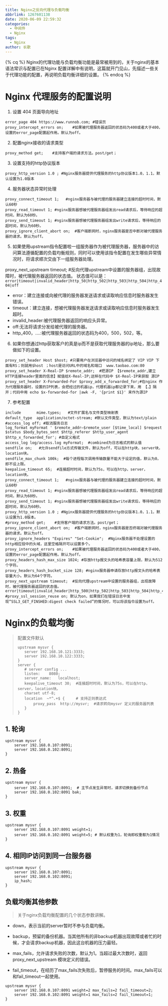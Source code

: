 ```yaml
---
title: Nginx之反向代理与负载均衡
abbrlink: 1267601138
date: 2020-06-09 22:59:32
categories:
  - 中间件
  - Nginx
tags:
  - Nginx
author: 长歌
---
```


{% cq %}
Nginx的代理功能与负载均衡功能是最常被用到的，关于nginx的基本语法常识与配置已在Nginx 配置详解中有说明，这篇就开门见山，先描述一些关于代理功能的配置，再说明负载均衡详细的设置。
{% endcq %}
<!-- More -->

# Nginx 代理服务的配置说明
1. 设置 404 页面导向地址
```properties
error_page 404 https://www.runnob.com; #错误页
proxy_intercept_errors on;    #如果被代理服务器返回的状态码为400或者大于400，设置的error_page配置起作用。默认为off。
```

2. 配置nginx接收的请求类型
```properties
proxy_method get;    #支持客户端的请求方法。post/get；
```

3. 设置支持的http协议版本
```properties
proxy_http_version 1.0 ; #Nginx服务器提供代理服务的http协议版本1.0，1.1，默认设置为1.0版本
```

4. 服务器状态异常时处理
```properties
proxy_connect_timeout 1;   #nginx服务器与被代理的服务器建立连接的超时时间，默认60秒
proxy_read_timeout 1; #nginx服务器想被代理服务器组发出read请求后，等待响应的超时间，默认为60秒。
proxy_send_timeout 1; #nginx服务器想被代理服务器组发出write请求后，等待响应的超时间，默认为60秒。
proxy_ignore_client_abort on;  #客户端断网时，nginx服务器是否中断对被代理服务器的请求。默认为off。
```

5. 如果使用upstream指令配置啦一组服务器作为被代理服务器，服务器中的访问算法遵循配置的负载均衡规则，同时可以使用该指令配置在发生哪些异常情况时，将请求顺次交由下一组服务器处理。

proxy_next_upstream timeout;  #反向代理upstream中设置的服务器组，出现故障时，被代理服务器返回的状态值。
状态值可以是：`error|timeout|invalid_header|http_50|http_502|http_503|http_504|http_404|off`

- error：建立连接或向被代理的服务器发送请求或读取响应信息时服务器发生错误。
- timeout：建立连接，想被代理服务器发送请求或读取响应信息时服务器发生超时。
- invalid_header:被代理服务器返回的响应头异常。
- off:无法将请求分发给被代理的服务器。
- http_400，....:被代理服务器返回的状态码为400，500，502，等。

6. 如果你想通过http获取客户的真是ip而不是获取代理服务器的ip地址，那么要做如下的设置。
```properties
proxy_set_header Host $host; #只要用户在浏览器中访问的域名绑定了 VIP VIP 下面有RS；则就用$host ；host是访问URL中的域名和端口  www.taobao.com:80
proxy_set_header X-Real-IP $remote_addr;  #把源IP 【$remote_addr,建立HTTP连接header里面的信息】赋值给X-Real-IP;这样在代码中 $X-Real-IP来获取 源IP
proxy_set_header X-Forwarded-For $proxy_add_x_forwarded_for;#在nginx 作为代理服务器时，设置的IP列表，会把经过的机器ip，代理机器ip都记录下来，用 【，】隔开；代码中用 echo $x-forwarded-for |awk -F, '{print $1}' 来作为源IP

```


7. 参考配置
```properties
include       mime.types;   #文件扩展名与文件类型映射表
default_type  application/octet-stream; #默认文件类型，默认为text/plain
#access_log off; #取消服务日志    
log_format myFormat ' $remote_addr–$remote_user [$time_local] $request $status $body_bytes_sent $http_referer $http_user_agent $http_x_forwarded_for'; #自定义格式
access_log log/access.log myFormat;  #combined为日志格式的默认值
sendfile on;   #允许sendfile方式传输文件，默认为off，可以在http块，server块，location块。
sendfile_max_chunk 100k;  #每个进程每次调用传输数量不能大于设定的值，默认为0，即不设上限。
keepalive_timeout 65;  #连接超时时间，默认为75s，可以在http，server，location块。
proxy_connect_timeout 1;   #nginx服务器与被代理的服务器建立连接的超时时间，默认60秒
proxy_read_timeout 1; #nginx服务器想被代理服务器组发出read请求后，等待响应的超时间，默认为60秒。
proxy_send_timeout 1; #nginx服务器想被代理服务器组发出write请求后，等待响应的超时间，默认为60秒。
proxy_http_version 1.0 ; #Nginx服务器提供代理服务的http协议版本1.0，1.1，默认设置为1.0版本。
#proxy_method get;    #支持客户端的请求方法。post/get；
proxy_ignore_client_abort on;  #客户端断网时，nginx服务器是否终端对被代理服务器的请求。默认为off。
proxy_ignore_headers "Expires" "Set-Cookie";  #Nginx服务器不处理设置的http相应投中的头域，这里空格隔开可以设置多个。
proxy_intercept_errors on;    #如果被代理服务器返回的状态码为400或者大于400，设置的error_page配置起作用。默认为off。
proxy_headers_hash_max_size 1024; #存放http报文头的哈希表容量上限，默认为512个字符。
proxy_headers_hash_bucket_size 128; #nginx服务器申请存放http报文头的哈希表容量大小。默认为64个字符。
proxy_next_upstream timeout;  #反向代理upstream中设置的服务器组，出现故障时，被代理服务器返回的状态值。error|timeout|invalid_header|http_500|http_502|http_503|http_504|http_404|off
#proxy_ssl_session_reuse on; 默认为on，如果我们在错误日志中发现“SSL3_GET_FINSHED:digest check failed”的情况时，可以将该指令设置为off。
```

# Nginx的负载均衡
> 配置文件默认
> ```properties
> upstream mysvr { 
>    server 192.168.10.121:3333;
>    server 192.168.10.122:3333;
>}
>server {
>    # server config ...
>    listen:    8080;
>    server_name:   localhost;
>    keepalive_timeout 30;  #连接超时时间，默认为75s，可以在http，server，location块。
>    charset utf-8;
>    location  ~*^.+$ {     # 支持正则表达式
>        proxy_pass  http://mysvr;  #请求转向mysvr 定义的服务器列表         
>    }
> }
> ```

## 1. 轮询
```properties
upstream mysvr {
    server 192.168.0.107:8091;
    server 192.168.0.102:8091;
}
```

## 2. 热备
```properties
upstream mysvr {
    server 192.168.0.107:8091;  # 主节点发生异常时，请求切换到备份节点
    server 192.168.0.102:8091 bak;
}
```

## 3. 权重
```properties
upstream mysvr {
    server 192.168.0.107:8091 weight=1;
    server 192.168.0.102:8091 weight=5; # 默认权重为1，轮询即权重都为1情况
}
```
## 4. 相同IP访问到同一台服务器
```properties
upstream mysvr {
    server 192.168.0.107:8091;
    server 192.168.0.102:8091;
    ip_hash;
}
```

## 负载均衡其他参数
> 关于nginx负载均衡配置的几个状态参数讲解。

- down，表示当前的server暂时不参与负载均衡。

- backup，预留的备份机器。当其他所有的非backup机器出现故障或者忙的时候，才会请求backup机器，因此这台机器的压力最轻。

- max_fails，允许请求失败的次数，默认为1。当超过最大次数时，返回proxy_next_upstream 模块定义的错误。

- fail_timeout，在经历了max_fails次失败后，暂停服务的时间。max_fails可以和fail_timeout一起使用。

```properties
upstream mysvr { 
    server 192.168.0.107:8091 weight=2 max_fails=2 fail_timeout=2;
    server 192.168.0.102:8091 weight=1 max_fails=2 fail_timeout=1;    
}
```